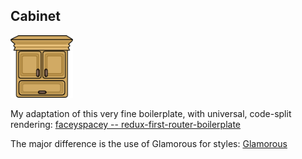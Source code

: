 ## Cabinet

<div style="position: relative; left: 50%; transform: translate(-50%)"><img height="100" width="100" src ="./cabinet.png" /></div>

My adaptation of this very fine boilerplate, with universal, code-split rendering: [faceyspacey -- redux-first-router-boilerplate](https://github.com/faceyspacey/redux-first-router-boilerplate)

The major difference is the use of Glamorous for styles: [Glamorous](https://glamorous.rocks/)
